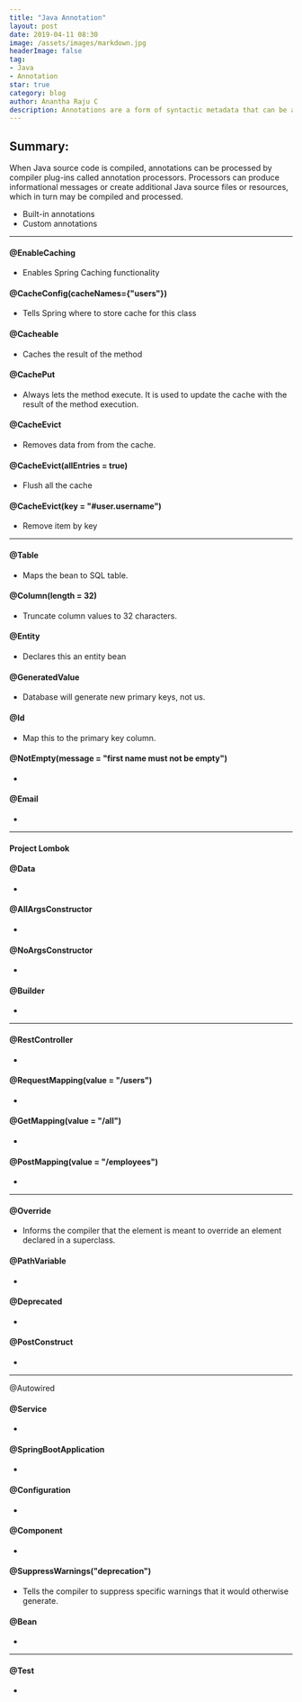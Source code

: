```yaml
---
title: "Java Annotation"
layout: post
date: 2019-04-11 08:30
image: /assets/images/markdown.jpg
headerImage: false
tag:
- Java
- Annotation
star: true
category: blog
author: Anantha Raju C
description: Annotations are a form of syntactic metadata that can be added to Java source code. Classes, methods, variables, parameters and packages may be annotated.
---
```


## Summary:

When Java source code is compiled, annotations can be processed by compiler plug-ins called annotation processors. Processors can produce informational messages or create additional Java source files or resources, which in turn may be compiled and processed.

- Built-in annotations
- Custom annotations
---

#### @EnableCaching
- Enables Spring Caching functionality

#### @CacheConfig(cacheNames={"users"})
- Tells Spring where to store cache for this class

#### @Cacheable
- Caches the result of the method

#### @CachePut
- Always lets the method execute. It is used to update the cache with the result of the method execution.

#### @CacheEvict
- Removes data from from the cache.

#### @CacheEvict(allEntries = true)
- Flush all the cache

#### @CacheEvict(key = "#user.username")
- Remove item by key

---

#### @Table
- Maps the bean to SQL table.

#### @Column(length = 32)
- Truncate column values to 32 characters.

#### @Entity
- Declares this an entity bean

#### @GeneratedValue
- Database will generate new primary keys, not us.

#### @Id
- Map this to the primary key column.

#### @NotEmpty(message = "first name must not be empty")
-

#### @Email
- 

---

#### Project Lombok

#### @Data
-

#### @AllArgsConstructor
-

#### @NoArgsConstructor
- 

#### @Builder
- 

---

#### @RestController
- 

#### @RequestMapping(value = "/users")
- 

#### @GetMapping(value = "/all")
- 

#### @PostMapping(value = "/employees")
- 

---

#### @Override							
- Informs the compiler that the element is meant to override an element declared in a superclass.

#### @PathVariable
- 

#### @Deprecated
- 

#### @PostConstruct
- 

---

@Autowired

#### @Service
-

#### @SpringBootApplication
- 

#### @Configuration
-

#### @Component
-

#### @SuppressWarnings("deprecation")
- Tells the compiler to suppress specific warnings that it would otherwise generate.

#### @Bean
- 

---

#### @Test
- 
